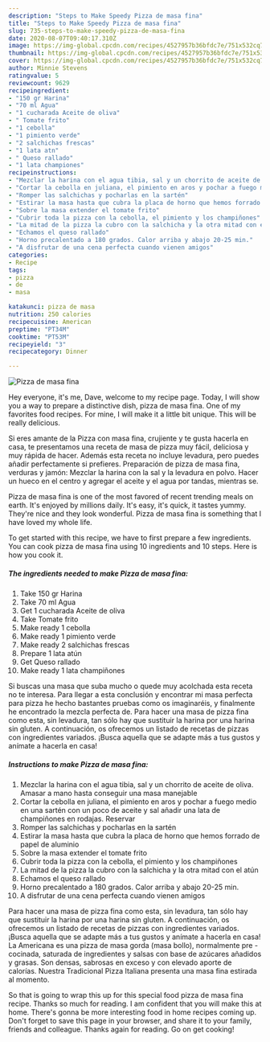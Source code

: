 ```yaml
---
description: "Steps to Make Speedy Pizza de masa fina"
title: "Steps to Make Speedy Pizza de masa fina"
slug: 735-steps-to-make-speedy-pizza-de-masa-fina
date: 2020-08-07T09:40:17.310Z
image: https://img-global.cpcdn.com/recipes/4527957b36bfdc7e/751x532cq70/pizza-de-masa-fina-foto-principal.jpg
thumbnail: https://img-global.cpcdn.com/recipes/4527957b36bfdc7e/751x532cq70/pizza-de-masa-fina-foto-principal.jpg
cover: https://img-global.cpcdn.com/recipes/4527957b36bfdc7e/751x532cq70/pizza-de-masa-fina-foto-principal.jpg
author: Minnie Stevens
ratingvalue: 5
reviewcount: 9629
recipeingredient:
- "150 gr Harina"
- "70 ml Agua"
- "1 cucharada Aceite de oliva"
- " Tomate frito"
- "1 cebolla"
- "1 pimiento verde"
- "2 salchichas frescas"
- "1 lata atn"
- " Queso rallado"
- "1 lata championes"
recipeinstructions:
- "Mezclar la harina con el agua tibia, sal y un chorrito de aceite de oliva. Amasar a mano hasta conseguir una masa manejable"
- "Cortar la cebolla en juliana, el pimiento en aros y pochar a fuego medio en una sartén con un poco de aceite y sal añadir una lata de champiñones en rodajas. Reservar"
- "Romper las salchichas y pocharlas en la sartén"
- "Estirar la masa hasta que cubra la placa de horno que hemos forrado de papel de aluminio"
- "Sobre la masa extender el tomate frito"
- "Cubrir toda la pizza con la cebolla, el pimiento y los champiñones"
- "La mitad de la pizza la cubro con la salchicha y la otra mitad con el atún"
- "Echamos el queso rallado"
- "Horno precalentado a 180 grados. Calor arriba y abajo 20-25 min."
- "A disfrutar de una cena perfecta cuando vienen amigos"
categories:
- Recipe
tags:
- pizza
- de
- masa

katakunci: pizza de masa 
nutrition: 250 calories
recipecuisine: American
preptime: "PT34M"
cooktime: "PT53M"
recipeyield: "3"
recipecategory: Dinner

---
```



![Pizza de masa fina](https://img-global.cpcdn.com/recipes/4527957b36bfdc7e/751x532cq70/pizza-de-masa-fina-foto-principal.jpg)

Hey everyone, it's me, Dave, welcome to my recipe page. Today, I will show you a way to prepare a distinctive dish, pizza de masa fina. One of my favorites food recipes. For mine, I will make it a little bit unique. This will be really delicious.

Si eres amante de la Pizza con masa fina, crujiente y te gusta hacerla en casa, te presentamos una receta de masa de pizza muy fácil, deliciosa y muy rápida de hacer. Además esta receta no incluye levadura, pero puedes añadir perfectamente si prefieres. Preparación de pizza de masa fina, verduras y jamón: Mezclar la harina con la sal y la levadura en polvo. Hacer un hueco en el centro y agregar el aceite y el agua por tandas, mientras se.

Pizza de masa fina is one of the most favored of recent trending meals on earth. It's enjoyed by millions daily. It's easy, it's quick, it tastes yummy. They're nice and they look wonderful. Pizza de masa fina is something that I have loved my whole life.


To get started with this recipe, we have to first prepare a few ingredients. You can cook pizza de masa fina using 10 ingredients and 10 steps. Here is how you cook it.

<!--inarticleads1-->

##### The ingredients needed to make Pizza de masa fina:

1. Take 150 gr Harina
1. Take 70 ml Agua
1. Get 1 cucharada Aceite de oliva
1. Take  Tomate frito
1. Make ready 1 cebolla
1. Make ready 1 pimiento verde
1. Make ready 2 salchichas frescas
1. Prepare 1 lata atún
1. Get  Queso rallado
1. Make ready 1 lata champiñones


Si buscas una masa que suba mucho o quede muy acolchada esta receta no te interesa. Para llegar a esta conclusión y encontrar mi masa perfecta para pizza he hecho bastantes pruebas como os imaginaréis, y finalmente he encontrado la mezcla perfecta de. Para hacer una masa de pizza fina como esta, sin levadura, tan sólo hay que sustituir la harina por una harina sin gluten. A continuación, os ofrecemos un listado de recetas de pizzas con ingredientes variados. ¡Busca aquella que se adapte más a tus gustos y anímate a hacerla en casa! 

<!--inarticleads2-->

##### Instructions to make Pizza de masa fina:

1. Mezclar la harina con el agua tibia, sal y un chorrito de aceite de oliva. Amasar a mano hasta conseguir una masa manejable
1. Cortar la cebolla en juliana, el pimiento en aros y pochar a fuego medio en una sartén con un poco de aceite y sal añadir una lata de champiñones en rodajas. Reservar
1. Romper las salchichas y pocharlas en la sartén
1. Estirar la masa hasta que cubra la placa de horno que hemos forrado de papel de aluminio
1. Sobre la masa extender el tomate frito
1. Cubrir toda la pizza con la cebolla, el pimiento y los champiñones
1. La mitad de la pizza la cubro con la salchicha y la otra mitad con el atún
1. Echamos el queso rallado
1. Horno precalentado a 180 grados. Calor arriba y abajo 20-25 min.
1. A disfrutar de una cena perfecta cuando vienen amigos


Para hacer una masa de pizza fina como esta, sin levadura, tan sólo hay que sustituir la harina por una harina sin gluten. A continuación, os ofrecemos un listado de recetas de pizzas con ingredientes variados. ¡Busca aquella que se adapte más a tus gustos y anímate a hacerla en casa! La Americana es una pizza de masa gorda (masa bollo), normalmente pre - cocinada, saturada de ingredientes y salsas con base de azúcares añadidos y grasas. Son densas, sabrosas en exceso y con elevado aporte de calorías. Nuestra Tradicional Pizza Italiana presenta una masa fina estirada al momento. 

So that is going to wrap this up for this special food pizza de masa fina recipe. Thanks so much for reading. I am confident that you will make this at home. There's gonna be more interesting food in home recipes coming up. Don't forget to save this page in your browser, and share it to your family, friends and colleague. Thanks again for reading. Go on get cooking!
